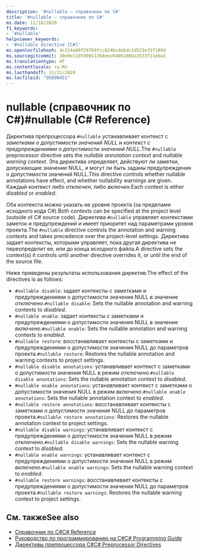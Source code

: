 ```yaml
---
description: '#nullable — справочник по C#'
title: '#nullable — справочник по C#'
ms.date: 11/18/2020
f1_keywords:
- '#nullable'
helpviewer_keywords:
- '#nullable directive [C#]'
ms.openlocfilehash: 4c114a09f29769fcc824bcdabdc1d523e33f199d
ms.sourcegitcommit: 30e9e11dfd90112b8eec6406186ba3533f21eba1
ms.translationtype: HT
ms.contentlocale: ru-RU
ms.lasthandoff: 11/21/2020
ms.locfileid: "95099451"
---
```

# <a name="nullable-c-reference"></a><span data-ttu-id="89a3d-103">nullable (справочник по C#)</span><span class="sxs-lookup"><span data-stu-id="89a3d-103">#nullable (C# Reference)</span></span>

<span data-ttu-id="89a3d-104">Директива препроцессора `#nullable` устанавливает контекст с *заметками о допустимости значений NULL* и *контекст с предупреждениями о допустимости значений NULL*.</span><span class="sxs-lookup"><span data-stu-id="89a3d-104">The `#nullable` preprocessor directive sets the *nullable annotation context* and *nullable warning context*.</span></span> <span data-ttu-id="89a3d-105">Эта директива определяет, действуют ли заметки, допускающие значение NULL, и могут ли быть заданы предупреждения о допустимости значений NULL.</span><span class="sxs-lookup"><span data-stu-id="89a3d-105">This directive controls whether nullable annotations have effect, and whether nullability warnings are given.</span></span> <span data-ttu-id="89a3d-106">Каждый контекст либо *отключен*, либо *включен*.</span><span class="sxs-lookup"><span data-stu-id="89a3d-106">Each context is either *disabled* or *enabled*.</span></span>

<span data-ttu-id="89a3d-107">Оба контекста можно указать на уровне проекта (за пределами исходного кода C#).</span><span class="sxs-lookup"><span data-stu-id="89a3d-107">Both contexts can be specified at the project level (outside of C# source code).</span></span> <span data-ttu-id="89a3d-108">Директива `#nullable` управляет контекстами заметок и предупреждений и имеет приоритет над параметрами уровня проекта.</span><span class="sxs-lookup"><span data-stu-id="89a3d-108">The `#nullable` directive controls the annotation and warning contexts and takes precedence over the project-level settings.</span></span> <span data-ttu-id="89a3d-109">Директива задает контексты, которыми управляет, пока другая директива не переопределит ее, или до конца исходного файла.</span><span class="sxs-lookup"><span data-stu-id="89a3d-109">A directive sets the context(s) it controls until another directive overrides it, or until the end of the source file.</span></span>

<span data-ttu-id="89a3d-110">Ниже приведены результаты использования директив:</span><span class="sxs-lookup"><span data-stu-id="89a3d-110">The effect of the directives is as follows:</span></span>

- <span data-ttu-id="89a3d-111">`#nullable disable`: задает контексты с заметками и предупреждениями о допустимости значения NULL в значение *отключено*.</span><span class="sxs-lookup"><span data-stu-id="89a3d-111">`#nullable disable`: Sets the nullable annotation and warning contexts to *disabled*.</span></span>
- <span data-ttu-id="89a3d-112">`#nullable enable`: задает контексты с заметками и предупреждениями о допустимости значения NULL в значение *включено*.</span><span class="sxs-lookup"><span data-stu-id="89a3d-112">`#nullable enable`: Sets the nullable annotation and warning contexts to *enabled*.</span></span>
- <span data-ttu-id="89a3d-113">`#nullable restore`: восстанавливает контексты с заметками и предупреждениями о допустимости значения NULL до параметров проекта.</span><span class="sxs-lookup"><span data-stu-id="89a3d-113">`#nullable restore`: Restores the nullable annotation and warning contexts to project settings.</span></span>
- <span data-ttu-id="89a3d-114">`#nullable disable annotations`: устанавливает контекст с заметками о допустимости значения NULL в режим *отключено*.</span><span class="sxs-lookup"><span data-stu-id="89a3d-114">`#nullable disable annotations`: Sets the nullable annotation context to *disabled*.</span></span>
- <span data-ttu-id="89a3d-115">`#nullable enable annotations`: устанавливает контекст с заметками о допустимости значения NULL в режим *включено*.</span><span class="sxs-lookup"><span data-stu-id="89a3d-115">`#nullable enable annotations`: Sets the nullable annotation context to *enabled*.</span></span>
- <span data-ttu-id="89a3d-116">`#nullable restore annotations`: восстанавливает контексты с заметками о допустимости значения NULL до параметров проекта.</span><span class="sxs-lookup"><span data-stu-id="89a3d-116">`#nullable restore annotations`: Restores the nullable annotation context to project settings.</span></span>
- <span data-ttu-id="89a3d-117">`#nullable disable warnings`: устанавливает контекст с предупреждениями о допустимости значения NULL в режим *отключено*.</span><span class="sxs-lookup"><span data-stu-id="89a3d-117">`#nullable disable warnings`: Sets the nullable warning context to *disabled*.</span></span>
- <span data-ttu-id="89a3d-118">`#nullable enable warnings`: устанавливает контекст с предупреждениями о допустимости значения NULL в режим *включено*.</span><span class="sxs-lookup"><span data-stu-id="89a3d-118">`#nullable enable warnings`: Sets the nullable warning context to *enabled*.</span></span>
- <span data-ttu-id="89a3d-119">`#nullable restore warnings`: восстанавливает контексты с предупреждениями о допустимости значения NULL до параметров проекта.</span><span class="sxs-lookup"><span data-stu-id="89a3d-119">`#nullable restore warnings`: Restores the nullable warning context to project settings.</span></span>

## <a name="see-also"></a><span data-ttu-id="89a3d-120">См. также</span><span class="sxs-lookup"><span data-stu-id="89a3d-120">See also</span></span>

- [<span data-ttu-id="89a3d-121">Справочник по C#</span><span class="sxs-lookup"><span data-stu-id="89a3d-121">C# Reference</span></span>](../index.md)
- [<span data-ttu-id="89a3d-122">Руководство по программированию на C#</span><span class="sxs-lookup"><span data-stu-id="89a3d-122">C# Programming Guide</span></span>](../../programming-guide/index.md)
- [<span data-ttu-id="89a3d-123">Директивы препроцессора C#</span><span class="sxs-lookup"><span data-stu-id="89a3d-123">C# Preprocessor Directives</span></span>](./index.md)
